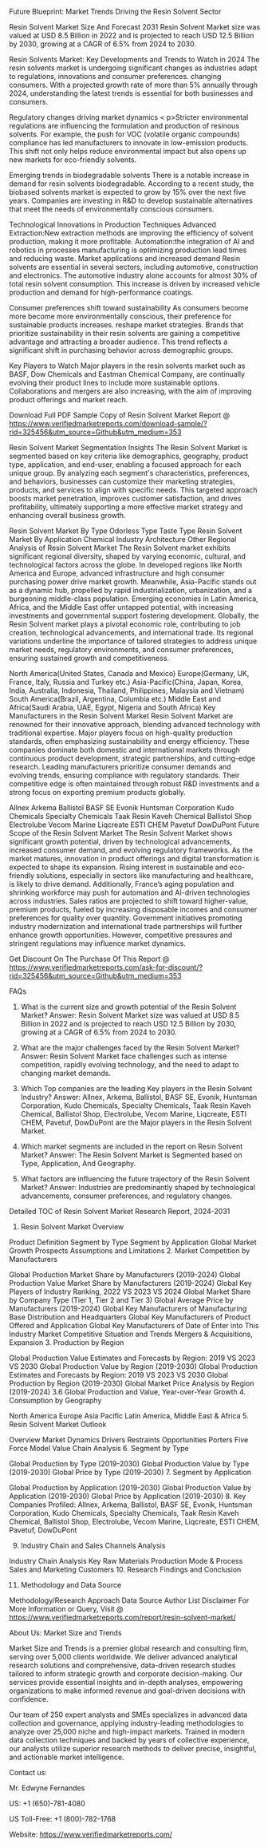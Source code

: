 Future Blueprint: Market Trends Driving the Resin Solvent Sector


Resin Solvent Market Size And Forecast 2031
Resin Solvent Market size was valued at USD 8.5 Billion in 2022 and is projected to reach USD 12.5 Billion by 2030, growing at a CAGR of 6.5% from 2024 to 2030.

Resin Solvents Market: Key Developments and Trends to Watch in 2024
The resin solvents market is undergoing significant changes as industries adapt to regulations, innovations and consumer preferences. changing consumers. With a projected growth rate of more than 5% annually through 2024, understanding the latest trends is essential for both businesses and consumers.

Regulatory changes driving market dynamics
< p>Stricter environmental regulations are influencing the formulation and production of resinous solvents. For example, the push for VOC (volatile organic compounds) compliance has led manufacturers to innovate in low-emission products. This shift not only helps reduce environmental impact but also opens up new markets for eco-friendly solvents.

Emerging trends in biodegradable solvents
There is a notable increase in demand for resin solvents biodegradable. According to a recent study, the biobased solvents market is expected to grow by 15% over the next five years. Companies are investing in R&D to develop sustainable alternatives that meet the needs of environmentally conscious consumers.

Technological Innovations in Production
Techniques Advanced Extraction:New extraction methods are improving the efficiency of solvent production, making it more profitable.
Automation:the integration of AI and robotics in processes manufacturing is optimizing production lead times and reducing waste.
Market applications and increased demand
Resin solvents are essential in several sectors, including automotive, construction and electronics. The automotive industry alone accounts for almost 30% of total resin solvent consumption. This increase is driven by increased vehicle production and demand for high-performance coatings.

Consumer preferences shift toward sustainability
As consumers become more become more environmentally conscious, their preference for sustainable products increases. reshape market strategies. Brands that prioritize sustainability in their resin solvents are gaining a competitive advantage and attracting a broader audience. This trend reflects a significant shift in purchasing behavior across demographic groups.

Key Players to Watch
Major players in the resin solvents market such as BASF, Dow Chemicals and Eastman Chemical Company, are continually evolving their product lines to include more sustainable options. Collaborations and mergers are also increasing, with the aim of improving product offerings and market reach.

Download Full PDF Sample Copy of Resin Solvent Market Report @ https://www.verifiedmarketreports.com/download-sample/?rid=325456&utm_source=Github&utm_medium=353

Resin Solvent Market Segmentation Insights
The Resin Solvent Market is segmented based on key criteria like demographics, geography, product type, application, and end-user, enabling a focused approach for each unique group. By analyzing each segment's characteristics, preferences, and behaviors, businesses can customize their marketing strategies, products, and services to align with specific needs. This targeted approach boosts market penetration, improves customer satisfaction, and drives profitability, ultimately supporting a more effective market strategy and enhancing overall business growth.

Resin Solvent Market By Type
Odorless Type
Taste Type
Resin Solvent Market By Application
Chemical Industry
Architecture
Other
Regional Analysis of Resin Solvent Market
The Resin Solvent market exhibits significant regional diversity, shaped by varying economic, cultural, and technological factors across the globe. In developed regions like North America and Europe, advanced infrastructure and high consumer purchasing power drive market growth. Meanwhile, Asia-Pacific stands out as a dynamic hub, propelled by rapid industrialization, urbanization, and a burgeoning middle-class population. Emerging economies in Latin America, Africa, and the Middle East offer untapped potential, with increasing investments and governmental support fostering development. Globally, the Resin Solvent market plays a pivotal economic role, contributing to job creation, technological advancements, and international trade. Its regional variations underline the importance of tailored strategies to address unique market needs, regulatory environments, and consumer preferences, ensuring sustained growth and competitiveness.

North America(United States, Canada and Mexico)
Europe(Germany, UK, France, Italy, Russia and Turkey etc.)
Asia-Pacific(China, Japan, Korea, India, Australia, Indonesia, Thailand, Philippines, Malaysia and Vietnam)
South America(Brazil, Argentina, Columbia etc.)
Middle East and Africa(Saudi Arabia, UAE, Egypt, Nigeria and South Africa)
Key Manufacturers in the Resin Solvent Market
Resin Solvent Market are renowned for their innovative approach, blending advanced technology with traditional expertise. Major players focus on high-quality production standards, often emphasizing sustainability and energy efficiency. These companies dominate both domestic and international markets through continuous product development, strategic partnerships, and cutting-edge research. Leading manufacturers prioritize consumer demands and evolving trends, ensuring compliance with regulatory standards. Their competitive edge is often maintained through robust R&D investments and a strong focus on exporting premium products globally.

Allnex
Arkema
Ballistol
BASF SE
Evonik
Huntsman Corporation
Kudo Chemicals
Specialty Chemicals
Taak Resin Kaveh Chemical
Ballistol Shop
Electrolube
Vecom Marine
Liqcreate
ESTI CHEM
Pavetuf
DowDuPont
Future Scope of the Resin Solvent Market
The Resin Solvent Market shows significant growth potential, driven by technological advancements, increased consumer demand, and evolving regulatory frameworks. As the market matures, innovation in product offerings and digital transformation is expected to shape its expansion. Rising interest in sustainable and eco-friendly solutions, especially in sectors like manufacturing and healthcare, is likely to drive demand. Additionally, France’s aging population and shrinking workforce may push for automation and AI-driven technologies across industries. Sales ratios are projected to shift toward higher-value, premium products, fueled by increasing disposable incomes and consumer preferences for quality over quantity. Government initiatives promoting industry modernization and international trade partnerships will further enhance growth opportunities. However, competitive pressures and stringent regulations may influence market dynamics.

Get Discount On The Purchase Of This Report @ https://www.verifiedmarketreports.com/ask-for-discount/?rid=325456&utm_source=Github&utm_medium=353

FAQs
1. What is the current size and growth potential of the Resin Solvent Market?
Answer: Resin Solvent Market size was valued at USD 8.5 Billion in 2022 and is projected to reach USD 12.5 Billion by 2030, growing at a CAGR of 6.5% from 2024 to 2030.

2. What are the major challenges faced by the Resin Solvent Market?
Answer: Resin Solvent Market face challenges such as intense competition, rapidly evolving technology, and the need to adapt to changing market demands.

3. Which Top companies are the leading Key players in the Resin Solvent Industry?
Answer: Allnex, Arkema, Ballistol, BASF SE, Evonik, Huntsman Corporation, Kudo Chemicals, Specialty Chemicals, Taak Resin Kaveh Chemical, Ballistol Shop, Electrolube, Vecom Marine, Liqcreate, ESTI CHEM, Pavetuf, DowDuPont are the Major players in the Resin Solvent Market.

4. Which market segments are included in the report on Resin Solvent Market?
Answer: The Resin Solvent Market is Segmented based on Type, Application, And Geography.

5. What factors are influencing the future trajectory of the Resin Solvent Market?
Answer: Industries are predominantly shaped by technological advancements, consumer preferences, and regulatory changes.

Detailed TOC of Resin Solvent Market Research Report, 2024-2031
1. Resin Solvent Market Overview

Product Definition
Segment by Type
Segment by Application
Global Market Growth Prospects
Assumptions and Limitations
2. Market Competition by Manufacturers

Global Production Market Share by Manufacturers (2019-2024)
Global Production Value Market Share by Manufacturers (2019-2024)
Global Key Players of Industry Ranking, 2022 VS 2023 VS 2024
Global Market Share by Company Type (Tier 1, Tier 2 and Tier 3)
Global Average Price by Manufacturers (2019-2024)
Global Key Manufacturers of Manufacturing Base Distribution and Headquarters
Global Key Manufacturers of Product Offered and Application
Global Key Manufacturers of Date of Enter into This Industry
Market Competitive Situation and Trends
Mergers & Acquisitions, Expansion
3. Production by Region

Global Production Value Estimates and Forecasts by Region: 2019 VS 2023 VS 2030
Global Production Value by Region (2019-2030)
Global Production Estimates and Forecasts by Region: 2019 VS 2023 VS 2030
Global Production by Region (2019-2030)
Global Market Price Analysis by Region (2019-2024) 3.6 Global Production and Value, Year-over-Year Growth
4. Consumption by Geography

North America
Europe
Asia Pacific
Latin America, Middle East & Africa
5. Resin Solvent Market Outlook

Overview
Market Dynamics
Drivers
Restraints
Opportunities
Porters Five Force Model
Value Chain Analysis 
6. Segment by Type

Global Production by Type (2019-2030)
Global Production Value by Type (2019-2030)
Global Price by Type (2019-2030)
7. Segment by Application

Global Production by Application (2019-2030)
Global Production Value by Application (2019-2030)
Global Price by Application (2019-2030)
8. Key Companies Profiled: Allnex, Arkema, Ballistol, BASF SE, Evonik, Huntsman Corporation, Kudo Chemicals, Specialty Chemicals, Taak Resin Kaveh Chemical, Ballistol Shop, Electrolube, Vecom Marine, Liqcreate, ESTI CHEM, Pavetuf, DowDuPont

9. Industry Chain and Sales Channels Analysis

Industry Chain Analysis
Key Raw Materials
Production Mode & Process
Sales and Marketing
Customers
10. Research Findings and Conclusion

11. Methodology and Data Source

Methodology/Research Approach
Data Source
Author List
Disclaimer
For More Information or Query, Visit @ https://www.verifiedmarketreports.com/report/resin-solvent-market/

About Us: Market Size and Trends

Market Size and Trends is a premier global research and consulting firm, serving over 5,000 clients worldwide. We deliver advanced analytical research solutions and comprehensive, data-driven research studies tailored to inform strategic growth and corporate decision-making. Our services provide essential insights and in-depth analyses, empowering organizations to make informed revenue and goal-driven decisions with confidence.

Our team of 250 expert analysts and SMEs specializes in advanced data collection and governance, applying industry-leading methodologies to analyze over 25,000 niche and high-impact markets. Trained in modern data collection techniques and backed by years of collective experience, our analysts utilize superior research methods to deliver precise, insightful, and actionable market intelligence.

Contact us:

Mr. Edwyne Fernandes

US: +1 (650)-781-4080

US Toll-Free: +1 (800)-782-1768

Website: https://www.verifiedmarketreports.com/
